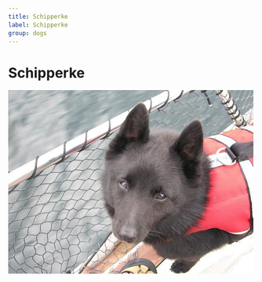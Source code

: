 ```yaml
---
title: Schipperke
label: Schipperke
group: dogs
---
```


# Schipperke

![Schipperke](/assets/images/schipperke/image.jpg "Schipperke")